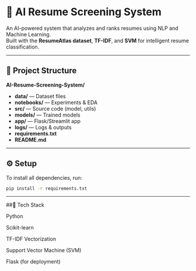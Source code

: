 # 🧠 AI Resume Screening System

An AI-powered system that analyzes and ranks resumes using NLP and Machine Learning.  
Built with the **ResumeAtlas dataset**, **TF-IDF**, and **SVM** for intelligent resume classification.

---

## 📁 Project Structure

**AI-Resume-Screening-System/**
- **data/** — Dataset files  
- **notebooks/** — Experiments & EDA  
- **src/** — Source code (model, utils)  
- **models/** — Trained models  
- **app/** — Flask/Streamlit app  
- **logs/** — Logs & outputs  
- **requirements.txt**  
- **README.md**

---

## ⚙️ Setup

To install all dependencies, run:
```bash
pip install -r requirements.txt
```
---

##🧰 Tech Stack

Python

Scikit-learn

TF-IDF Vectorization

Support Vector Machine (SVM)

Flask (for deployment)